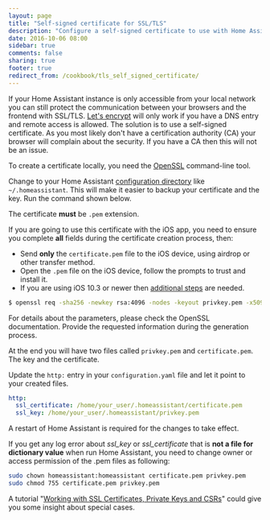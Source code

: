 ```yaml
---
layout: page
title: "Self-signed certificate for SSL/TLS"
description: "Configure a self-signed certificate to use with Home Assistant"
date: 2016-10-06 08:00
sidebar: true
comments: false
sharing: true
footer: true
redirect_from: /cookbook/tls_self_signed_certificate/
---
```


If your Home Assistant instance is only accessible from your local network you can still protect the communication between your browsers and the frontend with SSL/TLS. 
[Let's encrypt]({{site_root}}/blog/2017/09/27/effortless-encryption-with-lets-encrypt-and-duckdns/) will only work if you have a DNS entry and remote access is allowed. 
The solution is to use a self-signed certificate. As you most likely don't have a certification authority (CA) your browser will complain about the security. If you have a CA then this will not be an issue.

To create a certificate locally, you need the [OpenSSL](https://www.openssl.org/) command-line tool.

Change to your Home Assistant [configuration directory](/getting-started/configuration/) like `~/.homeassistant`. This will make it easier to backup your certificate and the key. Run the command shown below. 

The certificate **must** be `.pem` extension.

If you are going to use this certificate with the iOS app, you need to ensure you complete **all** fields during the certificate creation process, then:

* Send **only** the `certificate.pem` file to the iOS device, using airdrop or other transfer method.
* Open the `.pem` file on the iOS device, follow the prompts to trust and install it.
* If you are using iOS 10.3 or newer then [additional steps](https://support.apple.com/en-us/HT204477) are needed.

```bash
$ openssl req -sha256 -newkey rsa:4096 -nodes -keyout privkey.pem -x509 -days 730 -out certificate.pem
```

For details about the parameters, please check the OpenSSL documentation. Provide the requested information during the generation process. 

At the end you will have two files called `privkey.pem` and `certificate.pem`. The key and the certificate.

Update the `http:` entry in your `configuration.yaml` file and let it point to your created files. 

```yaml
http:
  ssl_certificate: /home/your_user/.homeassistant/certificate.pem
  ssl_key: /home/your_user/.homeassistant/privkey.pem
```

A restart of Home Assistant is required for the changes to take effect.

If you get any log error about _ssl_key_ or _ssl_certificate_ that is __not a file for dictionary value__ when run Home Assistant, you need to change owner or access permission of the .pem files as following:
  
```bash
sudo chown homeassistant:homeassistant certificate.pem privkey.pem
sudo chmod 755 certificate.pem privkey.pem
```

A tutorial "[Working with SSL Certificates, Private Keys and CSRs](https://www.digitalocean.com/community/tutorials/openssl-essentials-working-with-ssl-certificates-private-keys-and-csrs)" could give you some insight about special cases.



